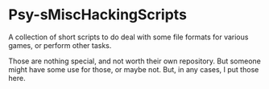 # Psy-sMiscHackingScripts
A collection of short scripts to do deal with some file formats for various games, or perform other tasks.

Those are nothing special, and not worth their own repository. But someone might have some use for those, or maybe not. But, in any cases, I put those here.
